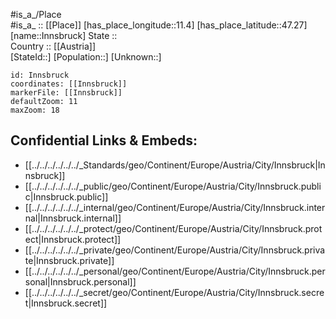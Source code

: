 ﻿---
location: [47.27,11.4] 
mapzoom: [7,12] 
mapmarker: city 
type: City
tags:
- geo/City


SpocWebEntityId: 31113
isDeleted: false
confidential: public

---
#is_a_/Place  
#is_a_ :: [[Place]] 
[has_place_longitude::11.4] 
[has_place_latitude::47.27] 
[name::Innsbruck] 
State ::  
Country :: [[Austria]]  
[StateId::] 
[Population::] 
[Unknown::] 


```leaflet
id: Innsbruck
coordinates: [[Innsbruck]] 
markerFile: [[Innsbruck]] 
defaultZoom: 11 
maxZoom: 18
```


## Confidential Links & Embeds: 
- [[../../../../../../_Standards/geo/Continent/Europe/Austria/City/Innsbruck|Innsbruck]] 
- [[../../../../../../_public/geo/Continent/Europe/Austria/City/Innsbruck.public|Innsbruck.public]] 
- [[../../../../../../_internal/geo/Continent/Europe/Austria/City/Innsbruck.internal|Innsbruck.internal]] 
- [[../../../../../../_protect/geo/Continent/Europe/Austria/City/Innsbruck.protect|Innsbruck.protect]] 
- [[../../../../../../_private/geo/Continent/Europe/Austria/City/Innsbruck.private|Innsbruck.private]] 
- [[../../../../../../_personal/geo/Continent/Europe/Austria/City/Innsbruck.personal|Innsbruck.personal]] 
- [[../../../../../../_secret/geo/Continent/Europe/Austria/City/Innsbruck.secret|Innsbruck.secret]] 
